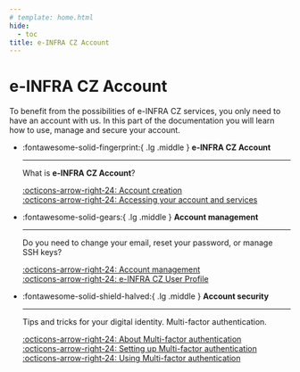 ```yaml
---
# template: home.html
hide:
  - toc
title: e-INFRA CZ Account
---
```

# e-INFRA CZ Account

To benefit from the possibilities of e-INFRA CZ services, you only need to have an account with us. In this part of the documentation you will learn how to use, manage and secure your account.

<div class="grid cards" markdown>

-   :fontawesome-solid-fingerprint:{ .lg .middle } __e-INFRA CZ Account__

    ---

    What is **e-INFRA CZ Account**?

    [:octicons-arrow-right-24: Account creation](/account/creation)   
    [:octicons-arrow-right-24: Accessing your account and services](/account/access)   
<!---    
[:octicons-arrow-right-24: Account properties and lifecycle](/account/properties)   
--->

-   :fontawesome-solid-gears:{ .lg .middle } __Account management__

    ---

    Do you need to change your email, reset your password, or manage SSH keys?

    [:octicons-arrow-right-24: Account management](/account/management/)   
    [:octicons-arrow-right-24: e-INFRA CZ User Profile](https://profile.e-infra.cz)   

-   :fontawesome-solid-shield-halved:{ .lg .middle } __Account security__

    ---

    Tips and tricks for your digital identity. Multi-factor authentication.

    [:octicons-arrow-right-24: About Multi-factor authentication](/account/mfa/)   
    [:octicons-arrow-right-24: Setting up Multi-factor authentication](/account/mfa/setup)   
    [:octicons-arrow-right-24: Using Multi-factor authentication](/account/mfa/perform)   


</div>
